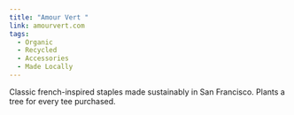 ```yaml
---
title: "Amour Vert "
link: amourvert.com
tags:
  - Organic
  - Recycled
  - Accessories
  - Made Locally
---
```

Classic french-inspired staples made sustainably in San Francisco. Plants a tree for every tee purchased.